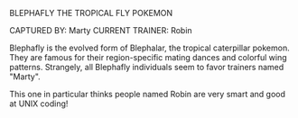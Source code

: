 BLEPHAFLY THE TROPICAL FLY POKEMON

CAPTURED BY: Marty
CURRENT TRAINER: Robin

Blephafly is the evolved form of Blephalar, the tropical caterpillar pokemon. 
They are famous for their region-specific mating dances and colorful wing patterns.
Strangely, all Blephafly individuals seem to favor trainers named "Marty".

This one in particular thinks people named Robin are very smart and good at UNIX coding!
